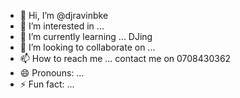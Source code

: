 - 👋 Hi, I’m @djravinbke
- 👀 I’m interested in ...
- 🌱 I’m currently learning ... DJing 
- 💞️ I’m looking to collaborate on ...
- 📫 How to reach me ... contact me on 0708430362
- 😄 Pronouns: ...
- ⚡ Fun fact: ...

<!---
djravinbke/djravinbke is a ✨ special ✨ repository because its `README.md` (this file) appears on your GitHub profile.
You can click the Preview link to take a look at your changes.
--->
